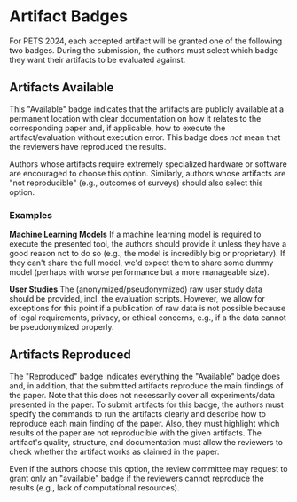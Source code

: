# Artifact Badges

For PETS 2024, each accepted artifact will be granted one of the following two badges. During the submission, the authors must select which badge they want their artifacts to be evaluated against. 

## Artifacts Available
This "Available" badge indicates that the artifacts are publicly available at a permanent location with clear documentation on how it relates to the corresponding paper and, if applicable, how to execute the artifact/evaluation without execution error. This badge does *not* mean that the reviewers have reproduced the results.

Authors whose artifacts require extremely specialized hardware or software are encouraged to choose this option. Similarly, authors whose artifacts are "not reproducible" (e.g., outcomes of surveys) should also select this option.

### Examples
**Machine Learning Models** If a machine learning model is required to execute the presented tool, the authors should provide it unless they have a good reason not to do so (e.g., the model is incredibly big or proprietary). If they can't share the full model, we'd expect them to share some dummy model (perhaps with worse performance but a more manageable size).

**User Studies** The (anonymized/pseudonymized) raw user study data should be provided, incl. the evaluation scripts. However, we allow for exceptions for this point if a publication of raw data is not possible because of legal requirements, privacy, or ethical concerns, e.g., if a the data cannot be pseudonymized properly.

## Artifacts Reproduced
The "Reproduced" badge indicates everything the "Available" badge does and, in addition, that the submitted artifacts reproduce the main findings of the paper. Note that this does not necessarily cover all experiments/data presented in the paper. To submit artifacts for this badge, the authors must specify the commands to run the artifacts clearly and describe how to reproduce each main finding of the paper. Also, they must highlight which results of the paper are not reproducible with the given artifacts. The artifact's quality, structure, and documentation must allow the reviewers to check whether the artifact works as claimed in the paper.

Even if the authors choose this option, the review committee may request to grant only an "available" badge if the reviewers cannot reproduce the results (e.g., lack of computational resources).
